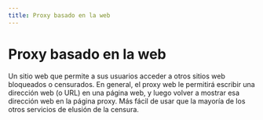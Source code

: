 ```yaml
---
title: Proxy basado en la web
---
```

# Proxy basado en la web 

Un sitio web que permite a sus usuarios acceder a otros sitios web bloqueados o censurados. En general, el proxy web le permitirá escribir una dirección web (o URL) en una página web, y luego volver a mostrar esa dirección web en la página proxy. Más fácil de usar que la mayoría de los otros servicios de elusión de la censura.